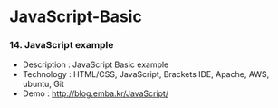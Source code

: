 # JavaScript-Basic



<h3><strong>14. JavaScript example</strong></h3>



<ul><li>Description : JavaScript Basic example</li><li>Technology : HTML/CSS, JavaScript, Brackets IDE, Apache, AWS, ubuntu, Git</li><li>Demo : <a href="http://blog.emba.kr/JavaScript/">http://blog.emba.kr/JavaScript/</a></li>
</ul>

